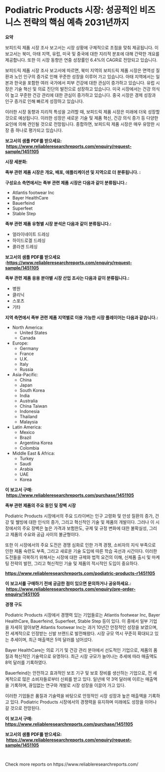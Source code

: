 <p><h1>Podiatric Products 시장: 성공적인 비즈니스 전략의 핵심 예측 2031년까지</h1></p><p><strong>요약</strong></p>
<p><p>보피드릭 제품 시장 조사 보고서는 시장 상황에 구체적으로 초점을 맞춰 제공됩니다. 이 보고서는 북미, 아태 지역, 유럽, 미국 및 중국에 대한 지리적 분포에 대해 간략한 개요를 제공합니다. 또한 이 시장 동향은 연중 성장률인 6.4%의 CAGR로 전망되고 있습니다.</p><p>보피드릭 제품 시장 조사 보고서에 따르면, 북미 지역의 보피드릭 제품 시장은 면역성 질환과 노인 인구의 증가로 인해 꾸준한 성장을 이루어 가고 있습니다. 아태 지역에서는 일본과 한국을 포함한 여러 국가에서 피부 건강에 대한 관심이 증가하고 있습니다. 유럽 시장은 기술 혁신 및 의료 진단의 발전으로 성장하고 있습니다. 미국 시장에서는 건강 의식이 높고 꾸준한 건강 관리에 대한 관심이 증가하고 있습니다. 중국 시장은 경제 성장과 인구 증가로 인해 빠르게 성장하고 있습니다.</p><p>이러한 시장 동향과 지리적 특성을 고려할 때, 보피드릭 제품 시장은 미래에 더욱 성장할 것으로 예상됩니다. 이러한 성장은 새로운 기술 및 제품 혁신, 건강 의식 증가 등 다양한 요인에 의해 견인될 것으로 전망됩니다. 종합하면, 보피드릭 제품 시장은 매우 유망한 시장 중 하나로 평가되고 있습니다.</p></p>
<p><strong>보고서의 샘플 PDF를 받으세요: &nbsp;<a href="https://www.reliableresearchreports.com/enquiry/request-sample/1451105">https://www.reliableresearchreports.com/enquiry/request-sample/1451105</a></strong></p>
<p><strong>시장 세분화:</strong></p>
<p><strong> 족부 관련 제품 시장은 개요, 배포, 애플리케이션 및 지역으로 더 분류됩니다. :</strong></p>
<p><strong>구성요소 측면에서는 족부 관련 제품 시장은 다음과 같이 분류됩니다.:</strong></p>
<p><ul><li>Atlantis footwear Inc</li><li>Bayer HealthCare</li><li>Bauerfeind</li><li>Superfeet</li><li>Stable Step</li></ul></p>
<p><strong> 족부 관련 제품 유형별 시장 분석은 다음과 같이 분류됩니다.:</strong></p>
<p><ul><li>얼라이네이트 드레싱</li><li>하이드로겔 드레싱</li><li>콜라겐 드레싱</li></ul></p>
<p><strong>보고서의 샘플 PDF를 받으세요 :<a href="https://www.reliableresearchreports.com/enquiry/request-sample/1451105">https://www.reliableresearchreports.com/enquiry/request-sample/1451105</a></strong></p>
<p><strong> 족부 관련 제품 응용 분야별 시장 산업 조사는 다음과 같이 분류됩니다.:</strong></p>
<p><ul><li>병원</li><li>클리닉</li><li>스포츠</li><li>기타</li></ul></p>
<p><strong>지역 측면에서 족부 관련 제품 지역별로 이용 가능한 시장 플레이어는 다음과 같습니다.:</strong></p>
<p><ul>
    <li>
        North America:
        <ul>
            <li>United States</li>
            <li>Canada</li>
        </ul>
    </li>
    <li>
        Europe:
        <ul>
            <li>Germany</li>
            <li>France</li>
            <li>U.K.</li>
            <li>Italy</li>
            <li>Russia</li>
        </ul>
    </li>
    <li>
        Asia-Pacific:
        <ul>
            <li>China</li>
            <li>Japan</li>
            <li>South Korea</li>
            <li>India</li>
            <li>Australia</li>
            <li>China Taiwan</li>
            <li>Indonesia</li>
            <li>Thailand</li>
            <li>Malaysia</li>
        </ul>
    </li>
    <li>
        Latin America:
        <ul>
            <li>Mexico</li>
            <li>Brazil</li>
            <li>Argentina Korea</li>
            <li>Colombia</li>
        </ul>
    </li>
    <li>
        Middle East & Africa:
        <ul>
            <li>Turkey</li>
            <li>Saudi</li>
            <li>Arabia</li>
            <li>UAE</li>
            <li>Korea</li>
        </ul>
    </li>
    </ul></p>
<p><strong>이 보고서 구매: &nbsp;<a href="https://www.reliableresearchreports.com/purchase/1451105">https://www.reliableresearchreports.com/purchase/1451105</a></strong></p>
<p><strong>족부 관련 제품의 주요 동인 및 장벽 시장</strong></p>
<p><p>Podiatric Products 시장에서의 주요 드라이버는 인구 고령화 및 만성 질환의 증가, 건강 및 웰빙에 대한 인식의 증가, 그리고 혁신적인 기술 및 제품의 개발이다. 그러나 이 시장에서의 주요 장벽은 높은 가격과 보험한도, 규제 및 규정 변화에 대한 불확실성, 그리고 제품의 수요와 공급 사이의 불균형이다.</p><p>또한 이 시장에서의 주요 도전은 경쟁 심화로 인한 가격 경쟁, 소비자의 지식 부족으로 인한 제품 숙련도 부족, 그리고 새로운 기술 도입에 따른 학습 곡선과 시간이다. 이러한 도전들을 극복하기 위해서는 시장에 대한 규제와 법적 요건의 이해, 신제품 출시 및 마케팅 전략의 발전, 그리고 혁신적인 기술 및 제품의 적시적인 도입이 중요하다.</p></p>
<p><strong><a href="https://www.reliableresearchreports.com/podiatric-products-r1451105">https://www.reliableresearchreports.com/podiatric-products-r1451105</a></strong></p>
<p><strong>이 보고서를 구매하기 전에 궁금한 점이 있으면 문의하거나 공유하세요.: &nbsp;<a href="https://www.reliableresearchreports.com/enquiry/pre-order-enquiry/1451105">https://www.reliableresearchreports.com/enquiry/pre-order-enquiry/1451105</a></strong></p>
<p><strong>경쟁 구도</strong></p>
<p><p>Podiatric Products 시장에서 경쟁력 있는 기업들로는 Atlantis footwear Inc, Bayer HealthCare, Bauerfeind, Superfeet, Stable Step 등이 있다. 이 중에서 일부 기업을 자세히 알아보면 Atlantis footwear Inc는 과거 10년간 안정적인 성장을 보였으며, 전 세계적으로 인정받는 신발 브랜드로 발전해왔다. 시장 규모 역시 꾸준히 확대되고 있는 추세이며, 최근 매출액은 5억 달러를 넘어섰다.</p><p>Bayer HealthCare는 의료 기기 및 건강 관리 분야에서 선도적인 기업으로, 제품의 품질과 혁신적인 기술력으로 유명하다. 최근 시장 규모가 늘어나는 추세에 따라 매출액도 8억 달러를 기록하였다.</p><p>Bauerfeind는 안전하고 효과적인 보조 기구 및 보호 장비를 생산하는 기업으로, 전 세계적으로 많은 소비자들로부터 신뢰를 받고 있다. 일년에 약 3억 달러에 이르는 매출액을 기록하며, 끊임없는 연구와 개발로 시장 성장을 이끌어 가고 있다.</p><p>이러한 기업들은 품질과 기술력을 바탕으로 안정적인 시장 성장과 높은 매출액을 기록하고 있다. Podiatric Products 시장에서의 경쟁력을 유지하며 미래에도 성장을 이어나갈 것으로 전망된다.</p></p>
<p><strong>이 보고서 구매: &nbsp; <a href="https://www.reliableresearchreports.com/purchase/1451105">https://www.reliableresearchreports.com/purchase/1451105</a></strong></p>
<p><strong>보고서의 샘플 PDF를 받으세요: &nbsp;<a href="https://www.reliableresearchreports.com/enquiry/request-sample/1451105">https://www.reliableresearchreports.com/enquiry/request-sample/1451105</a></strong><strong></strong></p>
<p>&nbsp;</p>
<p>Check more reports on https://www.reliableresearchreports.com/</p>